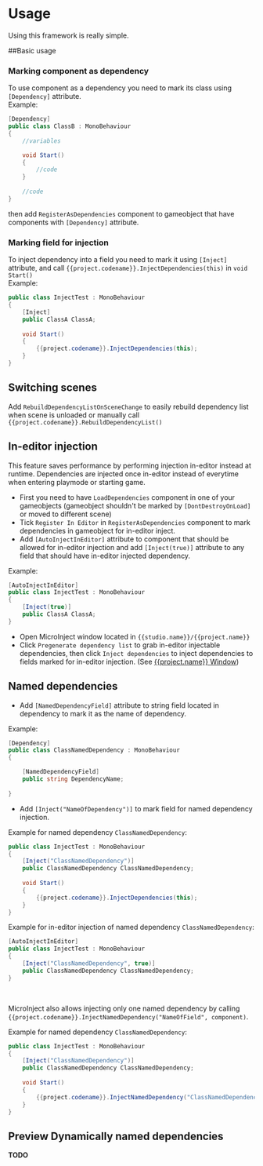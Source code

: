 # Usage

Using this framework is really simple.

##Basic usage

### Marking component as dependency
To use component as a dependency you need to mark its class using ``[Dependency]`` attribute.
<br>
Example:

```csharp
[Dependency]
public class ClassB : MonoBehaviour
{
    //variables

    void Start()
    {
        //code
    }
    
    //code
}
```

then add ``RegisterAsDependencies`` component to gameobject that have components with ``[Dependency]`` attribute.

### Marking field for injection
To inject dependency into a field you need to mark it using ``[Inject]`` attribute, and call ``{{project.codename}}.InjectDependencies(this)`` in ``void Start()``
<br>
Example:

```csharp
public class InjectTest : MonoBehaviour
{
    [Inject]
    public ClassA ClassA;
    
    void Start()
    {
        {{project.codename}}.InjectDependencies(this);
    }
}
```

## Switching scenes
Add ``RebuildDependencyListOnSceneChange`` to easily rebuild dependency list when scene is unloaded or manually call ``{{project.codename}}.RebuildDependencyList()``

## In-editor injection
This feature saves performance by performing injection in-editor instead at runtime. Dependencies are injected once in-editor instead of everytime when entering playmode or starting game.
<br>

- First you need to have ``LoadDependencies`` component in one of your gameobjects (gameobject shouldn't be marked by ``[DontDestroyOnLoad]`` or moved to different scene)
- Tick ``Register In Editor`` in ``RegisterAsDependencies`` component to mark dependencies in gameobject for in-editor inject.
- Add ``[AutoInjectInEditor]`` attribute to component that should be allowed for in-editor injection and add ``[Inject(true)]`` attribute to any field that should have in-editor injected dependency.
  
Example:
  
```csharp
[AutoInjectInEditor]
public class InjectTest : MonoBehaviour
{
    [Inject(true)]
    public ClassA ClassA;
}
```

- Open MicroInject window located in ``{{studio.name}}/{{project.name}}``
- Click ``Pregenerate dependency list`` to grab in-editor injectable dependencies, then click ``Inject dependencies`` to inject dependencies to fields marked for in-editor injection. (See [{{project.name}} Window](../../window/))

## Named dependencies

- Add ``[NamedDependencyField]`` attribute to string field located in dependency to mark it as the name of dependency.

Example:
  
```csharp
[Dependency]
public class ClassNamedDependency : MonoBehaviour
{

    [NamedDependencyField]
    public string DependencyName;
    
}
```

- Add ``[Inject("NameOfDependency")]`` to mark field for named dependency injection.

Example for named dependency ``ClassNamedDependency``:

```csharp
public class InjectTest : MonoBehaviour
{
    [Inject("ClassNamedDependency")]
    public ClassNamedDependency ClassNamedDependency;
    
    void Start()
    {
        {{project.codename}}.InjectDependencies(this);
    }
}
```

Example for in-editor injection of named dependency ``ClassNamedDependency``:

```csharp
[AutoInjectInEditor]
public class InjectTest : MonoBehaviour
{
    [Inject("ClassNamedDependency", true)]
    public ClassNamedDependency ClassNamedDependency;
}
```

<br>

MicroInject also allows injecting only one named dependency by calling ``{{project.codename}}.InjectNamedDependency("NameOfField", component)``.

Example for named dependency ``ClassNamedDependency``:

```csharp
public class InjectTest : MonoBehaviour
{
    [Inject("ClassNamedDependency")]
    public ClassNamedDependency ClassNamedDependency;
    
    void Start()
    {
        {{project.codename}}.InjectNamedDependency("ClassNamedDependency", this);
    }
}
```

## <b>Preview</b> Dynamically named dependencies

<b>TODO</b>